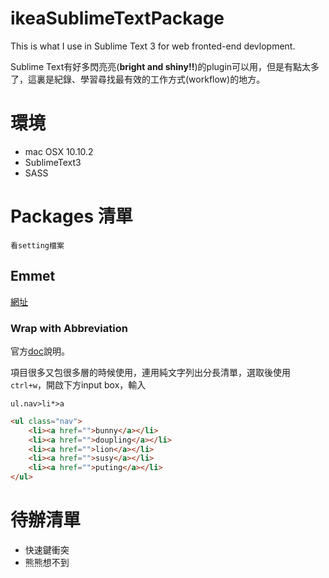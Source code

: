 # ikeaSublimeTextPackage
This is what I use in Sublime Text 3 for web fronted-end devlopment.

Sublime Text有好多閃亮亮(**bright and shiny!!**)的plugin可以用，但是有點太多了，這裏是紀錄、學習尋找最有效的工作方式(workflow)的地方。
# 環境

* mac OSX 10.10.2
* SublimeText3
* SASS


# Packages 清單

	看setting檔案

## Emmet

[網址](http://emmet.io)

### Wrap with Abbreviation

官方[doc](http://docs.emmet.io/actions/wrap-with-abbreviation/)說明。

項目很多又包很多層的時候使用，連用純文字列出分長清單，選取後使用`ctrl+w`，開啟下方input box，輸入

```
ul.nav>li*>a
```


```html 
<ul class="nav">
	<li><a href="">bunny</a></li>
	<li><a href="">doupling</a></li>
	<li><a href="">lion</a></li>
	<li><a href="">susy</a></li>
	<li><a href="">puting</a></li>
</ul>
```

# 待辦清單

* 快速鍵衝突
* 熊熊想不到






